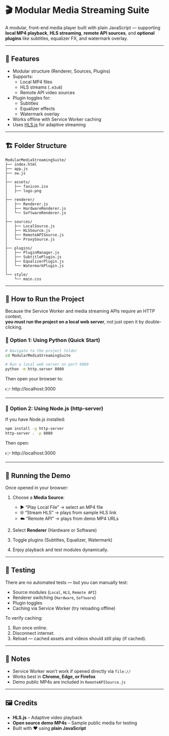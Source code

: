 # 🎬 Modular Media Streaming Suite

A modular, front-end media player built with plain JavaScript — supporting **local MP4 playback**, **HLS streaming**, **remote API sources**, and **optional plugins** like subtitles, equalizer FX, and watermark overlay.

---

## 🧩 Features

- Modular structure (Renderer, Sources, Plugins)
- Supports:
  - Local MP4 files
  - HLS streams (`.m3u8`)
  - Remote API video sources
- Plugin toggles for:
  - Subtitles
  - Equalizer effects
  - Watermark overlay
- Works offline with Service Worker caching
- Uses [HLS.js](https://github.com/video-dev/hls.js) for adaptive streaming

---

## 🏗 Folder Structure

```
ModularMediaStreamingSuite/
├── index.html
├── app.js
├── sw.js
│
├── assets/
│   ├── favicon.ico
│   ├── logo.png
│
├── renderer/
│   ├── Renderer.js
│   ├── HardwareRenderer.js
│   └── SoftwareRenderer.js
│
├── sources/
│   ├── LocalSource.js
│   ├── HLSSource.js
│   ├── RemoteAPISource.js
│   └── ProxySource.js
│
├── plugins/
│   ├── PluginManager.js
│   ├── SubtitlePlugin.js
│   ├── EqualizerPlugin.js
│   └── WatermarkPlugin.js
│
└── style/
    └── main.css
```

---

## 🚀 How to Run the Project

Because the Service Worker and media streaming APIs require an HTTP context,  
**you must run the project on a local web server**, not just open it by double-clicking.

### 🧰 Option 1: Using Python (Quick Start)

```bash
# Navigate to the project folder
cd ModularMediaStreamingSuite

# Run a local web server on port 8080
python -m http.server 8080
```

Then open your browser to:

👉 http://localhost:3000

---

### 🧰 Option 2: Using Node.js (http-server)

If you have Node.js installed:

```bash
npm install -g http-server
http-server . -p 8080
```

Then open:

👉 http://localhost:3000

---

## 🎥 Running the Demo

Once opened in your browser:

1. Choose a **Media Source**:
   - ▶️ “Play Local File” → select an MP4 file
   - 🌐 “Stream HLS” → plays from sample HLS link
   - ☁️ “Remote API” → plays from demo MP4 URLs

2. Select **Renderer** (Hardware or Software)

3. Toggle plugins (Subtitles, Equalizer, Watermark)

4. Enjoy playback and test modules dynamically.

---

## 🧪 Testing

There are no automated tests — but you can manually test:

- Source modules (`Local`, `HLS`, `Remote API`)
- Renderer switching (`Hardware`, `Software`)
- Plugin toggles
- Caching via Service Worker (try reloading offline)

To verify caching:
1. Run once online.
2. Disconnect internet.
3. Reload — cached assets and videos should still play (if cached).

---

## 🧩 Notes

- Service Worker won’t work if opened directly via `file://`
- Works best in **Chrome, Edge, or Firefox**
- Demo public MP4s are included in `RemoteAPISource.js`

---

## 🖼️ Credits

- **HLS.js** – Adaptive video playback
- **Open source demo MP4s** – Sample public media for testing
- Built with ❤️ using **plain JavaScript**
